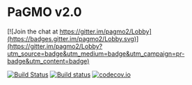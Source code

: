 PaGMO v2.0
==========

[![Join the chat at https://gitter.im/pagmo2/Lobby](https://badges.gitter.im/pagmo2/Lobby.svg)](https://gitter.im/pagmo2/Lobby?utm_source=badge&utm_medium=badge&utm_campaign=pr-badge&utm_content=badge)

[![Build Status](https://travis-ci.org/esa/pagmo2.svg?branch=master)](https://travis-ci.org/esa/pagmo2)
[![Build status](https://ci.appveyor.com/api/projects/status/sus3dsyg3376tiri/branch/master?svg=true)](https://ci.appveyor.com/project/ci4esa/pagmo2/branch/master)
[![codecov.io](https://codecov.io/github/esa/pagmo2/coverage.svg?branch=master)](https://codecov.io/github/esa/pagmo2?branch=master)
